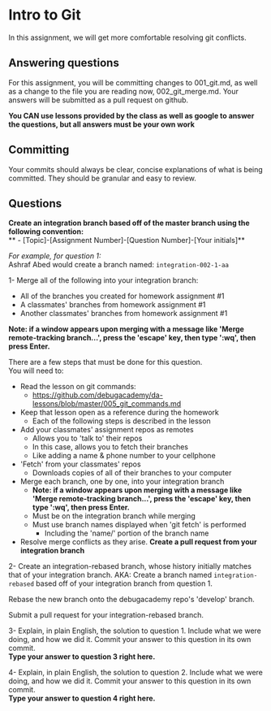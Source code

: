 # Intro to Git
In this assignment, we will get more comfortable resolving git conflicts.

## Answering questions
For this assignment, you will be committing changes to 001_git.md, as well as a change to the file you are reading now, 002_git_merge.md. Your answers will be submitted as a pull request on github.  

**You CAN use lessons provided by the class as well as google to answer the questions, but all answers must be your own work**  

## Committing
Your commits should always be clear, concise explanations of what is being committed. They should be granular and easy to review.

## Questions
**Create an integration branch based off of the master branch using the following convention:**  
** - [Topic]-[Assignment Number]-[Question Number]-[Your initials]**  

*For example, for question 1:*  
Ashraf Abed would create a branch named: ```integration-002-1-aa```  

1- Merge all of the following into your integration branch:
- All of the branches you created for homework assignment #1
- A classmates' branches from homework assignment #1
- Another classmates' branches from homework assignment #1

**Note: if a window appears upon merging with a message like 'Merge remote-tracking branch...', press the 'escape' key, then type ':wq', then press Enter.**

There are a few steps that must be done for this question.  
You will need to:
- Read the lesson on git commands:
  - https://github.com/debugacademy/da-lessons/blob/master/005_git_commands.md
- Keep that lesson open as a reference during the homework
  - Each of the following steps is described in the lesson
- Add your classmates' assignment repos as remotes
  - Allows you to 'talk to' their repos
  - In this case, allows you to fetch their branches
  - Like adding a name & phone number to your cellphone
- 'Fetch' from your classmates' repos
  - Downloads copies of all of their branches to your computer
- Merge each branch, one by one, into your integration branch
  - **Note: if a window appears upon merging with a message like 'Merge remote-tracking branch...', press the 'escape' key, then type ':wq', then press Enter.**
  - Must be on the integration branch while merging
  - Must use branch names displayed when 'git fetch' is performed
    - Including the 'name/' portion of the branch name
- Resolve merge conflicts as they arise.
**Create a pull request from your integration branch**  

2- Create an integration-rebased branch, whose history initially matches that of your integration branch. AKA: Create a branch named ```integration-rebased``` based off of your integration branch from question 1.  

Rebase the new branch onto the debugacademy repo's 'develop' branch.  

Submit a pull request for your integration-rebased branch.  

3- Explain, in plain English, the solution to question 1. Include what we were doing, and how we did it. Commit your answer to this question in its own commit.  
**Type your answer to question 3 right here.**

4- Explain, in plain English, the solution to question 2. Include what we were doing, and how we did it. Commit your answer to this question in its own commit.  
**Type your answer to question 4 right here.**